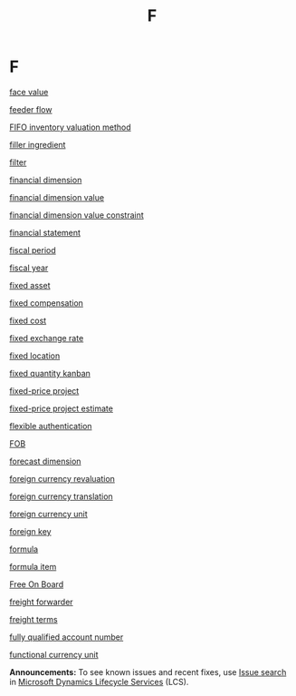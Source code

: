 ﻿---
title: F
TOCTitle: F
ms:assetid: DynamicsAXGlossary.F
ms:mtpsurl: https://technet.microsoft.com/en-us/library/dynamicsaxglossary.f(v=AX.60)
ms:contentKeyID: 36058003
ms.date: 08/25/2014
mtps_version: v=AX.60
---

# F

[face value](face-value.md)

[feeder flow](feeder-flow.md)

[FIFO inventory valuation method](fifo-inventory-valuation-method.md)

[filler ingredient](filler-ingredient.md)

[filter](filter.md)

[financial dimension](financial-dimension.md)

[financial dimension value](financial-dimension-value.md)

[financial dimension value constraint](financial-dimension-value-constraint.md)

[financial statement](financial-statement.md)

[fiscal period](fiscal-period.md)

[fiscal year](fiscal-year.md)

[fixed asset](fixed-asset.md)

[fixed compensation](fixed-compensation.md)

[fixed cost](fixed-cost.md)

[fixed exchange rate](fixed-exchange-rate.md)

[fixed location](fixed-location.md)

[fixed quantity kanban](fixed-quantity-kanban.md)

[fixed-price project](fixed-price-project.md)

[fixed-price project estimate](fixed-price-project-estimate.md)

[flexible authentication](flexible-authentication.md)

[FOB](fob.md)

[forecast dimension](forecast-dimension.md)

[foreign currency revaluation](foreign-currency-revaluation.md)

[foreign currency translation](foreign-currency-translation.md)

[foreign currency unit](foreign-currency-unit.md)

[foreign key](foreign-key.md)

[formula](formula.md)

[formula item](formula-item.md)

[Free On Board](free-on-board.md)

[freight forwarder](freight-forwarder.md)

[freight terms](freight-terms.md)

[fully qualified account number](fully-qualified-account-number.md)

[functional currency unit](functional-currency-unit.md)

  
**Announcements:** To see known issues and recent fixes, use [Issue search](http://go.microsoft.com/fwlink/?linkid=389258) in [Microsoft Dynamics Lifecycle Services](http://go.microsoft.com/fwlink/?linkid=306505) (LCS).

